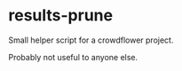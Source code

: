 # results-prune

Small helper script for a crowdflower project.

Probably not useful to anyone else.
